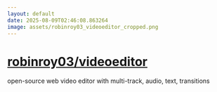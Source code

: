 ```yaml
---
layout: default
date: 2025-08-09T02:46:08.863264
image: assets/robinroy03_videoeditor_cropped.png
---
```


# [robinroy03/videoeditor](https://github.com/robinroy03/videoeditor)

open-source web video editor with multi-track, audio, text, transitions
